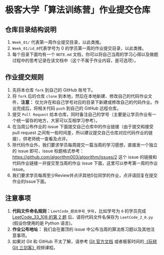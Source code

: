 # 极客大学「算法训练营」作业提交仓库


## 仓库目录结构说明

1. `Week_01/` 代表第一周作业提交目录，以此类推。
2. `Week_01/id_0`代表学号为 0 的学员第一周的作业提交目录，以此类推。
3. 每个目录下面均有一个 `NOTE.md` 文档，你可以将自己当周的学习心得以及做题过程中的思考记录在该文档中（这个不属于作业内容，是可选项）。

## 作业提交规则

1. 先将本仓库 `fork` 到自己的 GitHub 账号下。
2. 将 `fork` 后的仓库 `clone` 到本地，然后在本地新建、修改自己的代码作业文件，**注意：** 仅允许在和自己学号对应的目录下新建或修改自己的代码作业。作业完成后，将相关代码 `push` 到自己的 GitHub 远程仓库。
3. 提交 `Pull Request` 给本仓库，同时备注自己的学号（主要是让学员作业有一个统一留存的地方，大家可以互相学习参考）。
4. 在当周公布作业的 issue 下面提交自己仓库中的作业链接（由于提交和接受 pull request 之间有一些时间差，所以建议提交自己仓库对应代码作业的链接），供老师统一查看及点评。
5. 除代码作业外，我们要求学员每周提交一篇当周的学习感想，直接发一个独立的 issue 即可，issue 标题格式参考：https://github.com/algorithm003/algorithm/issues/2 这个 issue 的链接和代码作业链接一并提交至当周的作业 issue 下面，这里可以参考第一周的作业 issue。
6. 我们要求学员每周至少Review并点评其他5位同学的作业，点评请回复在提交作业的Issue下面。

## 注意事项

1. **代码文件命名规则：**`LeetCode_题目序号_学号`，比如学号为 `0` 的学员完成 [LeetCode_33_108 的第 2 题](https://leetcode.com/problems/add-two-numbers/description/) 后，请将代码文件名保存为  `LeetCode_2_0.py` (假设你使用的是 Python 语言)。
2. **作业公布地址：** 我们会在置顶的 issue 中公布当周的算法练习题以及其他注意事项。
3. 如果对 Git 和 GitHub 不太了解，请参考 [Git 官方文档](https://git-scm.com/book/zh/v2) 或者极客时间的[《玩转 Git 三剑客》](https://time.geekbang.org/course/intro/145)视频课程。
